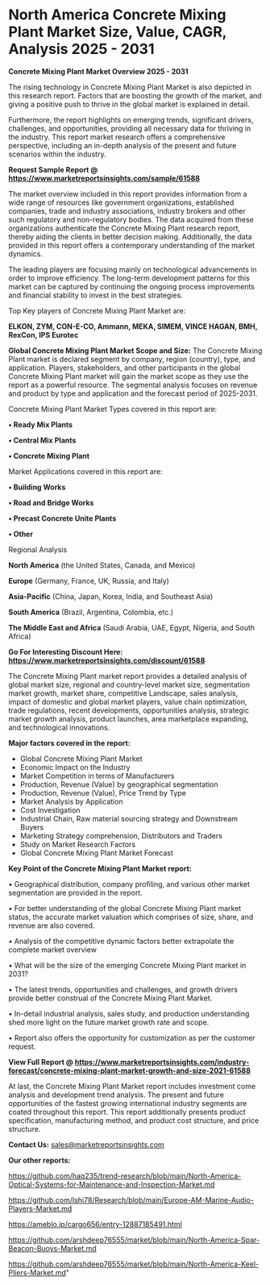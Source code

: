 # North America Concrete Mixing Plant Market Size, Value, CAGR, Analysis 2025 - 2031

<Strong> Concrete Mixing Plant Market Overview 2025 - 2031</strong>

The rising technology in Concrete Mixing Plant Market is also depicted in this research report. Factors that are boosting the growth of the market, and giving a positive push to thrive in the global market is explained in detail.

Furthermore, the report highlights on emerging trends, significant drivers, challenges, and opportunities, providing all necessary data for thriving in the industry. This report market research offers a comprehensive perspective, including an in-depth analysis of the present and future scenarios within the industry.

<strong>Request Sample Report @ <a href=https://www.marketreportsinsights.com/sample/61588>https://www.marketreportsinsights.com/sample/61588</a></strong>

The market overview included in this report provides information from a wide range of resources like government organizations, established companies, trade and industry associations, industry brokers and other such regulatory and non-regulatory bodies. The data acquired from these organizations authenticate the Concrete Mixing Plant research report, thereby aiding the clients in better decision making. Additionally, the data provided in this report offers a contemporary understanding of the market dynamics.

The leading players are focusing mainly on technological advancements in order to improve efficiency. The long-term development patterns for this market can be captured by continuing the ongoing process improvements and financial stability to invest in the best strategies.

Top Key players of Concrete Mixing Plant Market are:

<strong>ELKON, ZYM, CON-E-CO, Ammann, MEKA, SIMEM, VINCE HAGAN, BMH, RexCon, IPS Eurotec</strong>

<strong><b>Global Concrete Mixing Plant Market Scope and Size:</b></strong>
The Concrete Mixing Plant market is declared segment by company, region (country), type, and application. Players, stakeholders, and other participants in the global Concrete Mixing Plant market will gain the market scope as they use the report as a powerful resource. The segmental analysis focuses on revenue and product by type and application and the forecast period of 2025-2031.

Concrete Mixing Plant Market Types covered in this report are:

<strong>• Ready Mix Plants

• Central Mix Plants

• Concrete Mixing Plant</strong>

Market Applications covered in this report are:

<strong>• Building Works

• Road and Bridge Works

• Precast Concrete Unite Plants

• Other</strong> 

Regional Analysis

<strong>North America</strong> (the United States, Canada, and Mexico)

<strong>Europe</strong> (Germany, France, UK, Russia, and Italy)

<strong>Asia-Pacific</strong> (China, Japan, Korea, India, and Southeast Asia)

<strong>South America</strong> (Brazil, Argentina, Colombia, etc.)

<strong>The Middle East and Africa</strong> (Saudi Arabia, UAE, Egypt, Nigeria, and South Africa)

<strong>Go For Interesting Discount Here: <a href=https://www.marketreportsinsights.com/discount/61588>https://www.marketreportsinsights.com/discount/61588</a></strong>

The Concrete Mixing Plant market report provides a detailed analysis of global market size, regional and country-level market size, segmentation market growth, market share, competitive Landscape, sales analysis, impact of domestic and global market players, value chain optimization, trade regulations, recent developments, opportunities analysis, strategic market growth analysis, product launches, area marketplace expanding, and technological innovations.

<strong><b>Major factors covered in the report:</b></strong>
<ul>
  <li>Global Concrete Mixing Plant Market </li>
  <li>Economic Impact on the Industry</li>
  <li>Market Competition in terms of Manufacturers</li>
  <li>Production, Revenue (Value) by geographical segmentation</li>
  <li>Production, Revenue (Value), Price Trend by Type</li>
  <li>Market Analysis by Application</li>
  <li>Cost Investigation</li>
  <li>Industrial Chain, Raw material sourcing strategy and Downstream Buyers</li>
  <li>Marketing Strategy comprehension, Distributors and Traders</li>
  <li>Study on Market Research Factors</li>
  <li>Global Concrete Mixing Plant Market Forecast</li>
</ul>

<strong><b>Key Point of the Concrete Mixing Plant Market report:</b></strong>

• Geographical distribution, company profiling, and various other market segmentation are provided in the report.

• For better understanding of the global Concrete Mixing Plant market status, the accurate market valuation which comprises of size, share, and revenue are also covered.

• Analysis of the competitive dynamic factors better extrapolate the complete market overview

• What will be the size of the emerging Concrete Mixing Plant market in 2031?

• The latest trends, opportunities and challenges, and growth drivers provide better construal of the Concrete Mixing Plant Market.

• In-detail industrial analysis, sales study, and production understanding shed more light on the future market growth rate and scope.

• Report also offers the opportunity for customization as per the customer request.

<strong><b>View Full Report @ <a href=https://www.marketreportsinsights.com/industry-forecast/concrete-mixing-plant-market-growth-and-size-2021-61588>https://www.marketreportsinsights.com/industry-forecast/concrete-mixing-plant-market-growth-and-size-2021-61588</a></b></strong>


At last, the Concrete Mixing Plant Market report includes investment come analysis and development trend analysis. The present and future opportunities of the fastest growing international industry segments are coated throughout this report. This report additionally presents product specification, manufacturing method, and product cost structure, and price structure.

<strong>Contact Us:</strong>
sales@marketreportsinsights.com

<strong>Our other reports:</strong>

<a href=https://github.com/haq235/trend-research/blob/main/North-America-Optical-Systems-for-Maintenance-and-Inspection-Market.md>https://github.com/haq235/trend-research/blob/main/North-America-Optical-Systems-for-Maintenance-and-Inspection-Market.md</a>

<a href=https://github.com/Ishi78/Research/blob/main/Europe-AM-Marine-Audio-Players-Market.md>https://github.com/Ishi78/Research/blob/main/Europe-AM-Marine-Audio-Players-Market.md</a>

<a href=https://ameblo.jp/cargo656/entry-12887185491.html>https://ameblo.jp/cargo656/entry-12887185491.html</a>

<a href=https://github.com/arshdeep76555/market/blob/main/North-America-Spar-Beacon-Buoys-Market.md>https://github.com/arshdeep76555/market/blob/main/North-America-Spar-Beacon-Buoys-Market.md</a>

<a href=https://github.com/arshdeep76555/market/blob/main/North-America-Keel-Pliers-Market.md>https://github.com/arshdeep76555/market/blob/main/North-America-Keel-Pliers-Market.md</a>"
